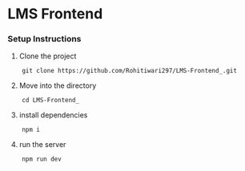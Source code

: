 # LMS Frontend

### Setup Instructions

1. Clone the project
```
    git clone https://github.com/Rohitiwari297/LMS-Frontend_.git
```
2. Move into the directory
```
    cd LMS-Frontend_
```
3. install dependencies
```
    npm i
```
4. run the server
```
    npm run dev
```